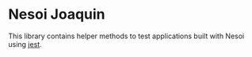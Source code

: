 # Nesoi Joaquin

This library contains helper methods to test applications built with Nesoi using [jest](https://jestjs.io/).
